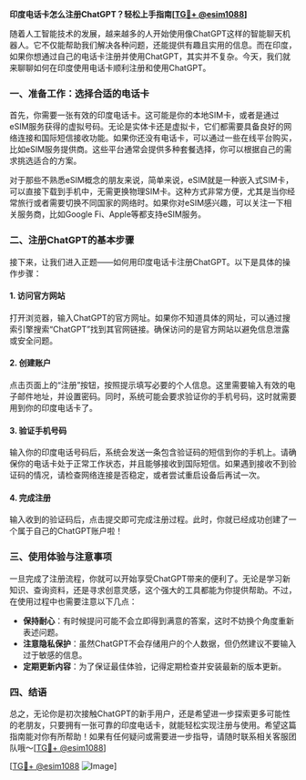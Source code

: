 **印度电话卡怎么注册ChatGPT？轻松上手指南[[TG💪+ @esim1088](https://t.me/s/esim1088)]**

随着人工智能技术的发展，越来越多的人开始使用像ChatGPT这样的智能聊天机器人。它不仅能帮助我们解决各种问题，还能提供有趣且实用的信息。而在印度，如果你想通过自己的电话卡注册并使用ChatGPT，其实并不复杂。今天，我们就来聊聊如何在印度使用电话卡顺利注册和使用ChatGPT。

### 一、准备工作：选择合适的电话卡

首先，你需要一张有效的印度电话卡。这可能是你的本地SIM卡，或者是通过eSIM服务获得的虚拟号码。无论是实体卡还是虚拟卡，它们都需要具备良好的网络连接和国际短信接收功能。如果你还没有电话卡，可以通过一些在线平台购买，比如eSIM服务提供商。这些平台通常会提供多种套餐选择，你可以根据自己的需求挑选适合的方案。

对于那些不熟悉eSIM概念的朋友来说，简单来说，eSIM就是一种嵌入式SIM卡，可以直接下载到手机中，无需更换物理SIM卡。这种方式非常方便，尤其是当你经常旅行或者需要切换不同国家的网络时。如果你对eSIM感兴趣，可以关注一下相关服务商，比如Google Fi、Apple等都支持eSIM服务。

### 二、注册ChatGPT的基本步骤

接下来，让我们进入正题——如何用印度电话卡注册ChatGPT。以下是具体的操作步骤：

#### 1. 访问官方网站

打开浏览器，输入ChatGPT的官方网址。如果你不知道具体的网址，可以通过搜索引擎搜索“ChatGPT”找到其官网链接。确保访问的是官方网站以避免信息泄露或安全问题。

#### 2. 创建账户

点击页面上的“注册”按钮，按照提示填写必要的个人信息。这里需要输入有效的电子邮件地址，并设置密码。同时，系统可能会要求验证你的手机号码，这时就需要用到你的印度电话卡了。

#### 3. 验证手机号码

输入你的印度电话号码后，系统会发送一条包含验证码的短信到你的手机上。请确保你的电话卡处于正常工作状态，并且能够接收到国际短信。如果遇到接收不到验证码的情况，请检查网络连接是否稳定，或者尝试重启设备后再试一次。

#### 4. 完成注册

输入收到的验证码后，点击提交即可完成注册过程。此时，你就已经成功创建了一个属于自己的ChatGPT账户啦！

### 三、使用体验与注意事项

一旦完成了注册流程，你就可以开始享受ChatGPT带来的便利了。无论是学习新知识、查询资料，还是寻求创意灵感，这个强大的工具都能为你提供帮助。不过，在使用过程中也需要注意以下几点：

- **保持耐心**：有时候提问可能不会立即得到满意的答案，这时不妨换个角度重新表述问题。
- **注意隐私保护**：虽然ChatGPT不会存储用户的个人数据，但仍然建议不要输入过于敏感的信息。
- **定期更新内容**：为了保证最佳体验，记得定期检查并安装最新的版本更新。

### 四、结语

总之，无论你是初次接触ChatGPT的新手用户，还是希望进一步探索更多可能性的老朋友，只要拥有一张可靠的印度电话卡，就能轻松实现注册与使用。希望这篇指南能对你有所帮助！如果有任何疑问或需要进一步指导，请随时联系相关客服团队哦～[[TG💪+ @esim1088](https://t.me/s/esim1088)]

[[TG💪+ @esim1088](https://t.me/s/esim1088) ![Image](https://i.postimg.cc/4NQfJmqS/Snipaste-2025-05-13-00-14-12.png)]